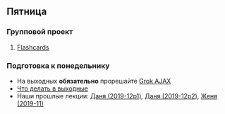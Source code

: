 ## Пятница


### Групповой проект

1. [Flashcards](../../../../web-flashcards-challenge)

### Подготовка к понедельнику

* На выходных **обязательно** прорешайте [Grok AJAX](https://github.com/Elbrus-Bootcamp/grok-ajax)
* [Что делать в выходные](https://github.com/Elbrus-Bootcamp/phase-2/blob/master/week-1/6-weekend.md)
* Наши прошлые лекции: [Даня (2019-12p1)](https://youtu.be/JYzbhJxtnQ8), [Даня (2019-12p2)](https://youtu.be/M9_rnd9rLRU), [Женя (2019-11)](https://youtu.be/XO1vTYp_ebk)
